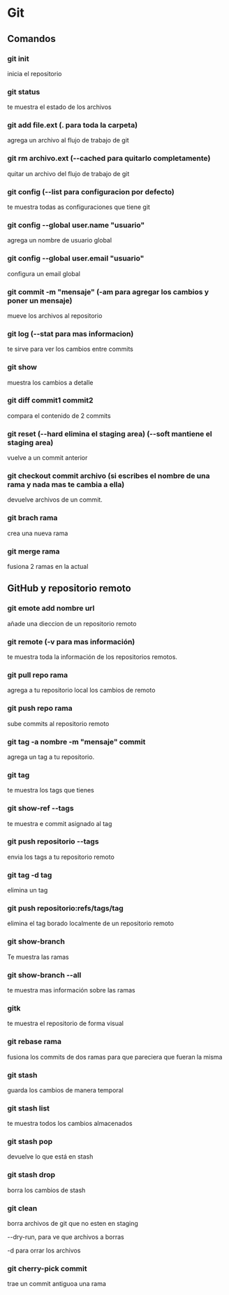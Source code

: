 # Git

## Comandos

### git init

inicia el repositorio

### git status

te muestra el estado de los archivos

### git add file.ext (. para toda la carpeta)

agrega un archivo al flujo de trabajo de git

### git rm archivo.ext (--cached para quitarlo completamente)

quitar un archivo del flujo de trabajo de git

### git config  (--list para configuracion por defecto)

te muestra todas as configuraciones que tiene git

### git config --global user.name "usuario"

agrega un nombre de usuario global

### git config --global user.email "usuario"

configura un email global

### git commit -m "mensaje" (-am para agregar los cambios y poner un mensaje)

mueve los archivos al repositorio

### git log (--stat para mas informacion)

te sirve para ver los cambios entre commits

### git show

muestra los cambios a detalle

### git diff commit1 commit2

compara el contenido de 2 commits

### git reset (--hard elimina el staging area) (--soft mantiene el staging area)

vuelve a un commit anterior

### git checkout commit archivo (si escribes el nombre de una rama y nada mas te cambia a ella)

devuelve archivos de un commit.

### git brach rama

crea una nueva rama

### git merge rama

fusiona 2 ramas en la actual

## GitHub y repositorio remoto

### git emote add nombre url

añade una dieccion de un repositorio remoto

### git remote (-v para mas información)

te muestra toda la información de los repositorios remotos.

### git pull repo rama

agrega a tu repositorio local los cambios de remoto

### git push repo rama

sube commits al repositorio remoto

### git tag -a nombre -m "mensaje" commit

agrega un tag a tu repositorio.

### git tag

te muestra los tags que tienes

### git show-ref --tags

te muestra e commit asignado al tag

### git push repositorio --tags

envia los tags a tu repositorio remoto

### git tag -d tag

elimina un tag

### git push repositorio:refs/tags/tag

elimina el tag borado localmente de un repositorio remoto

### git show-branch

Te muestra las ramas 

### git show-branch --all

te muestra mas información sobre las ramas

### gitk

te muestra el repositorio de forma visual

### git rebase rama 

fusiona los commits de dos ramas para que pareciera que fueran la misma

### git stash

guarda los cambios de manera temporal 

### git stash list 

te muestra todos los cambios almacenados

### git stash pop

devuelve lo que está en stash

### git stash drop

borra los cambios de stash

### git clean

borra archivos de git que no esten en staging

--dry-run, para ve que archivos a borras

-d para orrar los archivos

### git cherry-pick commit

trae un commit antiguoa una rama